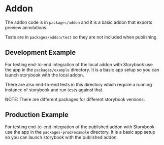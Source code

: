 # Addon

The addon code is in `packages/addon` and it is a basic addon that exports preview annotations.

Tests are in `packages/addon/test` so they are not included when publishing.

## Development Example

For testing end-to-end integration of the local addon with Storybook use the app in the `packages/example` directory. It is a basic app setup so you can launch storybook with the local addon.

There are also end-to-end tests in this directory which require a running instance of storybook and run tests against that.

NOTE: There are different packages for different storybook versions.

## Production Example

For testing end-to-end integration of the published addon with Storybook use the app in the `packages-prod/example` directory. It is a basic app setup so you can launch storybook with the published addon.
